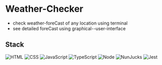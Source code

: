 # Weather-Checker

* check weather-foreCast of any location using terminal
* see detailed foreCast using graphical--user-interface

## Stack

![HTML](https://img.shields.io/badge/-HTML-E34F26?style=flat-square&logo=html5&logoColor=white)
![CSS](https://img.shields.io/badge/-CSS-1572B6?style=flat-square&logo=css3)
![JavaScript](https://img.shields.io/badge/-JavaScript-F7DF1E?style=flat-square&logo=javascript&logoColor=black)
![TypeScript](https://img.shields.io/badge/-TypeScript-007ACC?style=flat-square&logo=typescript&logoColor=white)
![Node](https://img.shields.io/badge/-Node-339933?style=flat-square&logo=Node.js&logoColor=white)
![NunJucks](https://img.shields.io/badge/-NunJucks-3D8137?style=flat-square&logo=nunjucks)
![Jest](https://img.shields.io/badge/-Jest-C21325?style=flat-square&logo=jest&logoColor=white)